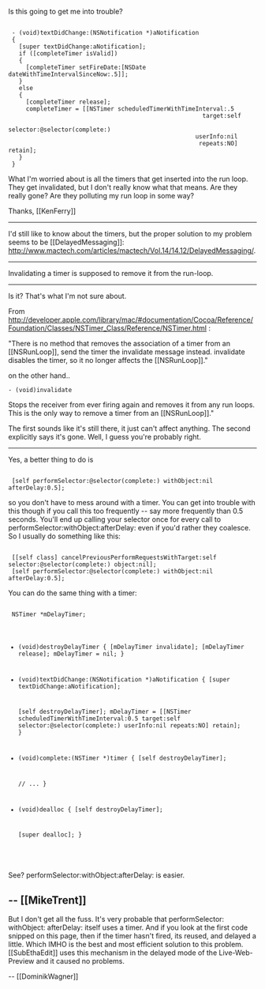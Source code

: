 Is this going to get me into trouble?

<code>
 - (void)textDidChange:(NSNotification *)aNotification
 {
   [super textDidChange:aNotification];
   if ([completeTimer isValid])
   {
     [completeTimer setFireDate:[NSDate dateWithTimeIntervalSinceNow:.5]];
   }
   else
   {
     [completeTimer release];
     completeTimer = [[NSTimer scheduledTimerWithTimeInterval:.5
                                                       target:self
                                                     selector:@selector(complete:)
                                                     userInfo:nil
                                                      repeats:NO] retain];
   }
 }
</code>

What I'm worried about is all the timers that get inserted into the run loop.  They get invalidated, but I don't really know what that means.  Are they really gone?  Are they polluting my run loop in some way?

Thanks,
[[KenFerry]]

----

I'd still like to know about the timers, but the proper solution to my problem seems to be [[DelayedMessaging]]: http://www.mactech.com/articles/mactech/Vol.14/14.12/DelayedMessaging/.

----

Invalidating a timer is supposed to remove it from the run-loop.

----

Is it? That's what I'm not sure about.

From http://developer.apple.com/library/mac/#documentation/Cocoa/Reference/Foundation/Classes/NSTimer_Class/Reference/NSTimer.html :

"There is no method that removes the association of a timer from an [[NSRunLoop]], send the timer the invalidate message instead. invalidate disables the timer, so it no longer affects the [[NSRunLoop]]."

on the other hand..

<code>- (void)invalidate</code>
 
Stops the receiver from ever firing again and removes it from any run loops. This is the only way to remove a timer from an [[NSRunLoop]]."

The first sounds like it's still there, it just can't affect anything.  The second explicitly says it's gone.  Well, I guess you're probably right.

----

Yes, a better thing to do is

<code>
 [self performSelector:@selector(complete:) withObject:nil afterDelay:0.5];
</code>

so you don't have to mess around with a timer. You can get into trouble with this though if you call this too frequently -- say more frequently than 0.5 seconds. You'll end up calling your selector once for every call to performSelector:withObject:afterDelay: even if you'd rather they coalesce. So I usually do something like this:

<code>
 [[self class] cancelPreviousPerformRequestsWithTarget:self selector:@selector(complete:) object:nil];
 [self performSelector:@selector(complete:) withObject:nil afterDelay:0.5];
</code>

You can do the same thing with a timer:

<code>
 NSTimer *mDelayTimer;
 
 - (void)destroyDelayTimer
 {
   [mDelayTimer invalidate];
   [mDelayTimer release];
   mDelayTimer = nil;
 }
 
 - (void)textDidChange:(NSNotification *)aNotification
 {
   [super textDidChange:aNotification];
   
   [self destroyDelayTimer];
   mDelayTimer = [[NSTimer scheduledTimerWithTimeInterval:0.5
                                                   target:self
                                                 selector:@selector(complete:)
                                                 userInfo:nil
                                                  repeats:NO] retain];
 }
 
 - (void)complete:(NSTimer *)timer
 {
   [self destroyDelayTimer];
   
   // ...
 }
 
 - (void)dealloc
 {
   [self destroyDelayTimer];
   
   [super dealloc];
 }
</code>

See? performSelector:withObject:afterDelay: is easier.

-- [[MikeTrent]]
----

But I don't get all the fuss. It's very probable that performSelector: withObject: afterDelay: itself uses a timer. And if you look at the first code snipped on this page, then if the timer hasn't fired, its reused, and delayed a little. Which IMHO is the best and most efficient solution to this problem. [[SubEthaEdit]] uses this mechanism in the delayed mode of the Live-Web-Preview and it caused no problems.

-- [[DominikWagner]]